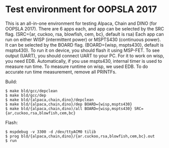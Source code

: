 Test environment for OOPSLA 2017
========================================

This is an all-in-one environment for testing Alpaca, Chain and DINO (for OOPSLA 2017).
There are 6 apps each, and app can be selected by the SRC flag.
(SRC={ar, cuckoo, rsa, blowfish, cem, bc}, default is rsa)
Each app can run on either WISP (intermittent power) or MSPTS430 (continuous power).
It can be selected by the BOARD flag. 
(BOARD={wisp, mspts430}, default is mspts430).
To run it on device, you should flash it using MSP-FET. To see output (UART), you should
connect UART to your PC. For it to work on wisp, you need EDB.
Automatically, if you use mspts430, internal timer is used to measure run time. To measure
runtime on wisp, we used EDB.
To do accurate run time measurement, remove all PRINTFs.

Build:

	$ make bld/gcc/depclean
	$ make bld/gcc/dep
	$ make bld/{alpaca,chain,dino}/depclean
	$ make bld/{alpaca,chain,dino}/dep BOARD={wisp,mspts430}
	$ make bld/{alpaca,chain,dino)/all BOARD={wisp,mspts430} SRC={ar,cuckoo,rsa,blowfish,cem,bc}

Flash:

	$ mspdebug -v 3300 -d /dev/ttyACM0 tilib
	$ prog bld/{alpaca,chain,dino}/{ar.cuckoo,rsa,blowfish,cem,bc}.out
	$ run
